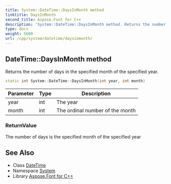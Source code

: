 ```yaml
---
title: System::DateTime::DaysInMonth method
linktitle: DaysInMonth
second_title: Aspose.Font for C++
description: 'System::DateTime::DaysInMonth method. Returns the number of days in the specified month of the specified year in C++.'
type: docs
weight: 5600
url: /cpp/system/datetime/daysinmonth/
---
```

## DateTime::DaysInMonth method


Returns the number of days in the specified month of the specified year.

```cpp
static int System::DateTime::DaysInMonth(int year, int month)
```


| Parameter | Type | Description |
| --- | --- | --- |
| year | int | The year |
| month | int | The ordinal number of the month |

### ReturnValue

The number of days is the specified month of the specified year

## See Also

* Class [DateTime](../)
* Namespace [System](../../)
* Library [Aspose.Font for C++](../../../)
